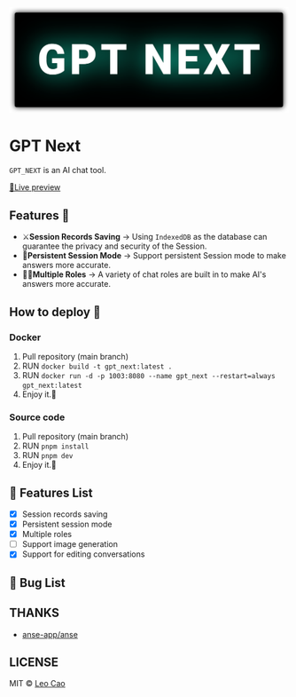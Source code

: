 ![BANNER](./images/gpt_next.svg)

# GPT Next 

`GPT_NEXT` is an AI chat tool.

[🧭Live preview](https://gpt-next-shvd.vercel.app/)

## Features 🚀
- ⚔**Session Records Saving** → Using `IndexedDB` as the database can guarantee the privacy and security of the Session.
- 🔗**Persistent Session Mode** → Support persistent Session mode to make answers more accurate.
- 🤹‍♀️**Multiple Roles** → A variety of chat roles are built in to make AI's answers more accurate.

## How to deploy 🎯

### Docker
1. Pull repository (main branch)
2. RUN `docker build -t gpt_next:latest .`
3. RUN `docker run -d -p 1003:8080 --name gpt_next --restart=always gpt_next:latest`
4. Enjoy it.🎈

### Source code
1. Pull repository (main branch)
2. RUN `pnpm install`
3. RUN `pnpm dev`
4. Enjoy it.🎈

## 🚧 Features List
- [x] Session records saving
- [x] Persistent session mode
- [x] Multiple roles
- [ ] Support image generation
- [x] Support for editing conversations

## 🐞 Bug List

## THANKS
- [anse-app/anse](https://github.com/anse-app/anse)

## LICENSE
MIT © [Leo Cao](https://github.com/Caojiahao-Coder)
